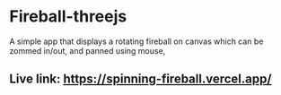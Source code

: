 # Fireball-threejs
A simple app that displays a rotating fireball on canvas which can be zommed in/out, and panned using mouse,

## Live link: https://spinning-fireball.vercel.app/

